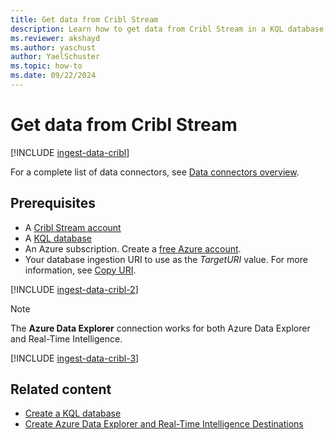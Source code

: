 ```yaml
---
title: Get data from Cribl Stream
description: Learn how to get data from Cribl Stream in a KQL database in Real-Time Intelligence.
ms.reviewer: akshayd
ms.author: yaschust
author: YaelSchuster
ms.topic: how-to
ms.date: 09/22/2024
---
```

# Get data from Cribl Stream

[!INCLUDE [ingest-data-cribl](~/../kusto-repo/data-explorer/includes/cross-repo/ingest-data-cribl.md)]

For a complete list of data connectors, see [Data connectors overview](data-connectors/data-connectors.md).

## Prerequisites

* A [Cribl Stream account](https://cribl.io)
* A [KQL database](/fabric/real-time-analytics/create-database)
* An Azure subscription. Create a [free Azure account](https://azure.microsoft.com/free/).<a id=ingestion-uri></a>
* Your database ingestion URI to use as the *TargetURI* value. For more information, see [Copy URI](access-database-copy-uri.md#copy-uri).

[!INCLUDE [ingest-data-cribl-2](~/../kusto-repo/data-explorer/includes/cross-repo/ingest-data-cribl-2.md)]

> [!NOTE]
> The **Azure Data Explorer** connection works for both Azure Data Explorer and Real-Time Intelligence.

[!INCLUDE [ingest-data-cribl-3](~/../kusto-repo/data-explorer/includes/cross-repo/ingest-data-cribl-3.md)]

## Related content

* [Create a KQL database](create-database.md)
* [Create Azure Data Explorer and Real-Time Intelligence Destinations](https://docs.cribl.io/stream/destinations-azure-data-explorer/)
